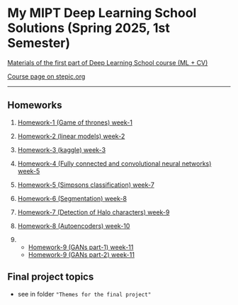 # My MIPT Deep Learning School Solutions (Spring 2025, 1st Semester)

[Materials of the first part of Deep Learning School course (ML + CV)](https://github.com/DeepLearningSchool/part_1_ml_cv)

[Course page on stepic.org](https://stepik.org/course/230362/info)

---
## Homeworks

1. [Homework-1 (Game of thrones) week-1](Mikha_hw_1_game_of_thrones.ipynb)

2. [Homework-2 (linear models) week-2](Mikha_hw_2_linear_models.ipynb)

3. [Homework-3 (kaggle) week-3](Mikha_hw_3_kaggle.ipynb)

4. [Homework-4 (Fully connected and convolutional neural networks) week-5](Mikha_hw_4_conv_cnn.ipynb)

5. [Homework-5 (Simpsons classification) week-7](Mikha_hw_5_simpsons_classification.ipynb)

6. [Homework-6 (Segmentation) week-8](Mikha_hw_6_segmentation.ipynb)

7. [Homework-7 (Detection of Halo characters) week-9](Mikha_hw_7_detectorHalo.ipynb) 

8. [Homework-8 (Autoencoders) week-10](Mikha_hw_8_autoencoders.ipynb)

9.  * [Homework-9 (GANs part-1) week-11](Mikha_hw_9_gans_part_1.ipynb)
    * [Homework-9 (GANs part-2) week-11](Mikha_hw_9_gans_part_2.ipynb)

## Final project topics

* see in folder `"Themes for the final project"` 